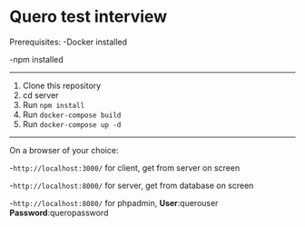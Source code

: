 # Quero test interview

Prerequisites:
  -Docker installed
  
  -npm installed

---

1. Clone this repository
2. cd server
3. Run `npm install`
4. Run `docker-compose build`
5. Run `docker-compose up -d`

---

On a browser of your choice:

  -`http://localhost:3000/` for client, get from server on screen

  -`http://localhost:8000/` for server, get from database on screen

  -`http://localhost:8080/` for phpadmin, **User**:querouser **Password**:queropassword
